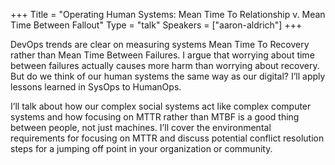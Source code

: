 +++
Title = "Operating Human Systems: Mean Time To Relationship v. Mean Time Between Fallout"
Type = "talk"
Speakers = ["aaron-aldrich"]
+++

DevOps trends are clear on measuring systems Mean Time To Recovery rather than Mean Time Between Failures. I argue that worrying about time between failures actually causes more harm than worrying about recovery. But do we think of our human systems the same way as our digital? I’ll apply lessons learned in SysOps to HumanOps.

I’ll talk about how our complex social systems act like complex computer systems and how focusing on MTTR rather than MTBF is a good thing between people, not just machines. I’ll cover the environmental requirements for focusing on MTTR and discuss potential conflict resolution steps for a jumping off point in your organization or community.
